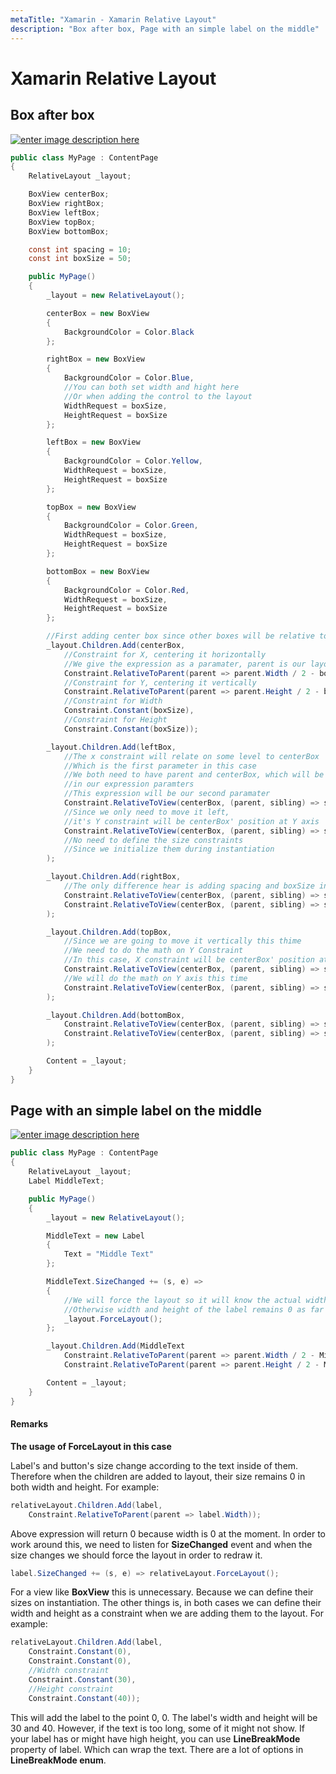 ```yaml
---
metaTitle: "Xamarin - Xamarin Relative Layout"
description: "Box after box, Page with an simple label on the middle"
---
```


# Xamarin Relative Layout



## Box after box


[<img src="http://i.stack.imgur.com/6lDWO.png" alt="enter image description here" />](http://i.stack.imgur.com/6lDWO.png)

```cs
public class MyPage : ContentPage
{
    RelativeLayout _layout;

    BoxView centerBox;
    BoxView rightBox;
    BoxView leftBox;
    BoxView topBox;
    BoxView bottomBox;

    const int spacing = 10;
    const int boxSize = 50;

    public MyPage()
    {
        _layout = new RelativeLayout();

        centerBox = new BoxView
        {
            BackgroundColor = Color.Black
        };

        rightBox = new BoxView
        {
            BackgroundColor = Color.Blue,
            //You can both set width and hight here
            //Or when adding the control to the layout
            WidthRequest = boxSize,
            HeightRequest = boxSize
        };

        leftBox = new BoxView
        {
            BackgroundColor = Color.Yellow,
            WidthRequest = boxSize,
            HeightRequest = boxSize
        };

        topBox = new BoxView
        {
            BackgroundColor = Color.Green,
            WidthRequest = boxSize,
            HeightRequest = boxSize
        };

        bottomBox = new BoxView
        {
            BackgroundColor = Color.Red,
            WidthRequest = boxSize,
            HeightRequest = boxSize
        };

        //First adding center box since other boxes will be relative to center box
        _layout.Children.Add(centerBox,
            //Constraint for X, centering it horizontally
            //We give the expression as a paramater, parent is our layout in this case
            Constraint.RelativeToParent(parent => parent.Width / 2 - boxSize / 2),
            //Constraint for Y, centering it vertically
            Constraint.RelativeToParent(parent => parent.Height / 2 - boxSize / 2),
            //Constraint for Width
            Constraint.Constant(boxSize),
            //Constraint for Height
            Constraint.Constant(boxSize));

        _layout.Children.Add(leftBox,
            //The x constraint will relate on some level to centerBox
            //Which is the first parameter in this case
            //We both need to have parent and centerBox, which will be called sibling,
            //in our expression paramters
            //This expression will be our second paramater
            Constraint.RelativeToView(centerBox, (parent, sibling) => sibling.X - spacing - boxSize),
            //Since we only need to move it left, 
            //it's Y constraint will be centerBox' position at Y axis
            Constraint.RelativeToView(centerBox, (parent, sibling) => sibling.Y)
            //No need to define the size constraints
            //Since we initialize them during instantiation
        );

        _layout.Children.Add(rightBox,
            //The only difference hear is adding spacing and boxSize instead of substracting them
            Constraint.RelativeToView(centerBox, (parent, sibling) => sibling.X + spacing + boxSize),
            Constraint.RelativeToView(centerBox, (parent, sibling) => sibling.Y)
        );

        _layout.Children.Add(topBox,
            //Since we are going to move it vertically this thime
            //We need to do the math on Y Constraint
            //In this case, X constraint will be centerBox' position at X axis
            Constraint.RelativeToView(centerBox, (parent, sibling) => sibling.X),
            //We will do the math on Y axis this time
            Constraint.RelativeToView(centerBox, (parent, sibling) => sibling.Y  - spacing - boxSize)
        );

        _layout.Children.Add(bottomBox,
            Constraint.RelativeToView(centerBox, (parent, sibling) => sibling.X),
            Constraint.RelativeToView(centerBox, (parent, sibling) => sibling.Y + spacing + boxSize)
        );

        Content = _layout;
    }
}

```



## Page with an simple label on the middle


[<img src="http://i.stack.imgur.com/teTLn.png" alt="enter image description here" />](http://i.stack.imgur.com/teTLn.png)

```cs
public class MyPage : ContentPage
{
    RelativeLayout _layout;
    Label MiddleText;

    public MyPage()
    {
        _layout = new RelativeLayout();

        MiddleText = new Label
        {
            Text = "Middle Text"
        };

        MiddleText.SizeChanged += (s, e) =>
        {
            //We will force the layout so it will know the actual width and height of the label
            //Otherwise width and height of the label remains 0 as far as layout knows
            _layout.ForceLayout();
        };

        _layout.Children.Add(MiddleText
            Constraint.RelativeToParent(parent => parent.Width / 2 - MiddleText.Width / 2),
            Constraint.RelativeToParent(parent => parent.Height / 2 - MiddleText.Height / 2));

        Content = _layout;
    }
}

```



#### Remarks


**The usage of **ForceLayout** in this case**

Label's and button's size change according to the text inside of them. Therefore when the children are added to layout, their size remains 0 in both width and height. For example:

```cs
relativeLayout.Children.Add(label,
    Constraint.RelativeToParent(parent => label.Width));

```

Above expression will return 0 because width is 0 at the moment. In order to work around this, we need to listen for **SizeChanged** event and when the size changes we should force the layout in order to redraw it.

```cs
label.SizeChanged += (s, e) => relativeLayout.ForceLayout();

```

For a view like **BoxView** this is unnecessary. Because we can define their sizes on instantiation. The other things is, in both cases we can define their width and height as a constraint when we are adding them to the layout. For example:

```cs
relativeLayout.Children.Add(label,
    Constraint.Constant(0),
    Constraint.Constant(0),
    //Width constraint
    Constraint.Constant(30),
    //Height constraint
    Constraint.Constant(40));

```

This will add the label to the point 0, 0. The label's width and height will be 30 and 40. However, if the text is too long, some of it might not show. If your label has or might have high height, you can use **LineBreakMode** property of label. Which can wrap the text. There are a lot of options in **LineBreakMode enum**.

